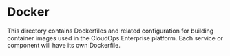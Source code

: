 # Docker

This directory contains Dockerfiles and related configuration for building container images used in the CloudOps Enterprise platform. Each service or component will have its own Dockerfile. 